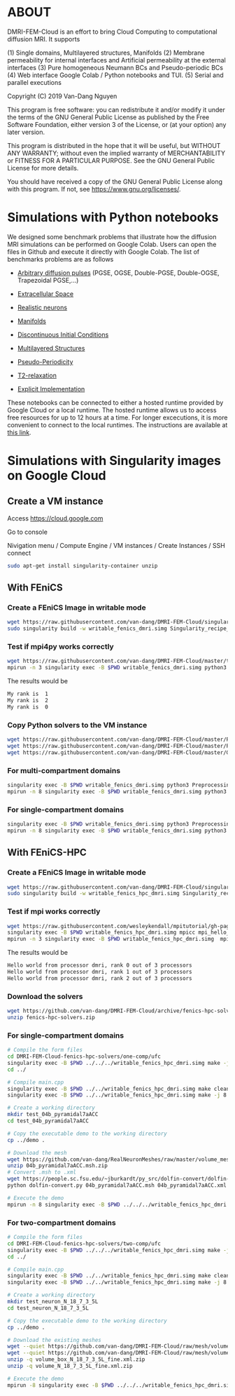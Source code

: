 # ABOUT

DMRI-FEM-Cloud is an effort to bring Cloud Computing to computational diffusion MRI. It supports

(1) Single domains, Multilayered structures, Manifolds
(2) Membrane permeability for internal interfaces and Artificial permeability at the external interfaces
(3) Pure homogeneous Neumann BCs and Pseudo-periodic BCs
(4) Web interface Google Colab / Python notebooks and TUI.
(5) Serial and parallel executions

Copyright (C) 2019 Van-Dang Nguyen

This program is free software: you can redistribute it and/or modify it under the terms of the GNU General Public License as published by the Free Software Foundation, either version 3 of the License, or (at your option) any later version.

This program is distributed in the hope that it will be useful, but WITHOUT ANY WARRANTY; without even the implied warranty of MERCHANTABILITY or FITNESS FOR A PARTICULAR PURPOSE. See the GNU General Public License for more details.

You should have received a copy of the GNU General Public License along with this program. If not, see https://www.gnu.org/licenses/.

# Simulations with Python notebooks

We designed some benchmark problems that illustrate how the diffusion MRI simulations can be performed on Google Colab. Users can open the files in Github and execute it directly with Google Colab. The list of benchmarks problems are as follows

* [Arbitrary diffusion pulses](https://colab.research.google.com/github/van-dang/DMRI-FEM-Cloud/blob/master/ArbitraryTimeSequence.ipynb) (PGSE, OGSE, Double-PGSE, Double-OGSE, Trapezoidal PGSE,...)

* [Extracellular Space](https://colab.research.google.com/github/van-dang/DMRI-FEM-Cloud/blob/master/ExtracellularSpace.ipynb)

* [Realistic neurons](https://colab.research.google.com/github/van-dang/DMRI-FEM-Cloud/blob/master/RealNeurons.ipynb)

* [Manifolds](https://colab.research.google.com/github/van-dang/DMRI-FEM-Cloud/blob/master/Manifolds.ipynb)

* [Discontinuous Initial Conditions](https://colab.research.google.com/github/van-dang/DMRI-FEM-Cloud/blob/master/DiscontinuousInitialCondition.ipynb)

* [Multilayered Structures](https://colab.research.google.com/github/van-dang/DMRI-FEM-Cloud/blob/master/MultilayeredStructures.ipynb)

* [Pseudo-Periodicity](https://colab.research.google.com/github/van-dang/DMRI-FEM-Cloud/blob/master/PeriodicDomains.ipynb)

* [T2-relaxation](https://colab.research.google.com/github/van-dang/DMRI-FEM-Cloud/blob/master/T2_Relaxation.ipynb)

* [Explicit Implementation](https://colab.research.google.com/github/van-dang/DMRI-FEM-Cloud/blob/master/ExplicitImplementation.ipynb)

These notebooks can be connected to either a hosted runtime provided by Google Cloud or a local runtime. The hosted runtime allows us to access free resources for up to 12 hours at a time. For longer excecutions, it is more convenient to connect to the local runtimes. The instructions are available at [this link](https://github.com/van-dang/DMRI-FEM-Cloud/blob/master/LocalColab.md).

# Simulations with Singularity images on Google Cloud

## Create a VM instance

Access https://cloud.google.com

Go to console

Nivigation menu / Compute Engine / VM instances / Create Instances / SSH connect

```bash
sudo apt-get install singularity-container unzip
```

## With FEniCS
### Create a FEniCS Image in writable mode

```bash
wget https://raw.githubusercontent.com/van-dang/DMRI-FEM-Cloud/singularity_images/Singularity_recipe_FEniCS_DMRI
sudo singularity build -w writable_fenics_dmri.simg Singularity_recipe_FEniCS_DMRI
```

### Test if mpi4py works correctly
```bash
wget https://raw.githubusercontent.com/van-dang/DMRI-FEM-Cloud/master/test_mpi4py.py
mpirun -n 3 singularity exec -B $PWD writable_fenics_dmri.simg python3 test_mpi4py.py
```
The results would be
```bash
My rank is  1
My rank is  2
My rank is  0
```

### Copy Python solvers to the VM instance
```bash
wget https://raw.githubusercontent.com/van-dang/DMRI-FEM-Cloud/master/PreprocessingOneCompt.py
wget https://raw.githubusercontent.com/van-dang/DMRI-FEM-Cloud/master/PreprocessingMultiCompt.py
wget https://raw.githubusercontent.com/van-dang/DMRI-FEM-Cloud/master/GCloudDmriSolver.py
```

### For multi-compartment domains
```bash
singularity exec -B $PWD writable_fenics_dmri.simg python3 PreprocessingMultiCompt.py -o multcompt_files.h5
mpirun -n 8 singularity exec -B $PWD writable_fenics_dmri.simg python3 GCloudDmriSolver.py -f multcompt_files.h5 -M 1 -b 1000 -p 1e-5 -d 10600 -D 43100 -k 200 -gdir 0 1 0
 ```
### For single-compartment domains
```bash
singularity exec -B $PWD writable_fenics_dmri.simg python3 PreprocessingOneCompt.py -o onecompt_files.h5
mpirun -n 8 singularity exec -B $PWD writable_fenics_dmri.simg python3 GCloudDmriSolver.py -f onecompt_files.h5 -M 0 -b 1000 -d 10600 -D 43100 -k 200 -K 3e-3 -gdir 1 0 0 
```
## With FEniCS-HPC
### Create a FEniCS Image in writable mode

```bash
wget https://raw.githubusercontent.com/van-dang/DMRI-FEM-Cloud/singularity_images/Singularity_recipe_FEniCS_HPC_DMRI
sudo singularity build -w writable_fenics_hpc_dmri.simg Singularity_recipe_FEniCS_HPC_DMRI
```

### Test if mpi works correctly
```bash
wget https://raw.githubusercontent.com/wesleykendall/mpitutorial/gh-pages/tutorials/mpi-hello-world/code/mpi_hello_world.c
singularity exec -B $PWD writable_fenics_hpc_dmri.simg mpicc mpi_hello_world.c -o mpi_hello_world
mpirun -n 3 singularity exec -B $PWD writable_fenics_hpc_dmri.simg  mpi_hello_world
```
The results would be
```bash
Hello world from processor dmri, rank 0 out of 3 processors
Hello world from processor dmri, rank 1 out of 3 processors
Hello world from processor dmri, rank 2 out of 3 processors
```

### Download the solvers
```bash
wget https://github.com/van-dang/DMRI-FEM-Cloud/archive/fenics-hpc-solvers.zip
unzip fenics-hpc-solvers.zip
```

### For single-compartment domains

```bash
# Compile the form files
cd DMRI-FEM-Cloud-fenics-hpc-solvers/one-comp/ufc
singularity exec -B $PWD ../../../writable_fenics_hpc_dmri.simg make -j 8
cd ../

# Compile main.cpp
singularity exec -B $PWD ../../writable_fenics_hpc_dmri.simg make clean
singularity exec -B $PWD ../../writable_fenics_hpc_dmri.simg make -j 8

# Create a working directory
mkdir test_04b_pyramidal7aACC
cd test_04b_pyramidal7aACC

# Copy the executable demo to the working directory
cp ../demo .

# Download the mesh
wget https://github.com/van-dang/RealNeuronMeshes/raw/master/volume_meshes/pyramidals/04b_pyramidal7aACC.msh.zip
unzip 04b_pyramidal7aACC.msh.zip
# Convert .msh to .xml
wget https://people.sc.fsu.edu/~jburkardt/py_src/dolfin-convert/dolfin-convert.py
python dolfin-convert.py 04b_pyramidal7aACC.msh 04b_pyramidal7aACC.xml

# Execute the demo
mpirun -n 8 singularity exec -B $PWD ../../../writable_fenics_hpc_dmri.simg ./demo -m 04b_pyramidal7aACC.xml -b 1000 -d 10600 -D 43100 -k 200 -K 3e-3 -v 1 0 0  > my_output_file
```

### For two-compartment domains
```bash
# Compile the form files
cd DMRI-FEM-Cloud-fenics-hpc-solvers/two-comp/ufc
singularity exec -B $PWD ../../../writable_fenics_hpc_dmri.simg make -j 8
cd ../

# Compile main.cpp
singularity exec -B $PWD ../../writable_fenics_hpc_dmri.simg make clean
singularity exec -B $PWD ../../writable_fenics_hpc_dmri.simg make -j 8

# Create a working directory
mkdir test_neuron_N_18_7_3_5L
cd test_neuron_N_18_7_3_5L

# Copy the executable demo to the working directory
cp ../demo .

# Download the existing meshes
wget --quiet https://github.com/van-dang/DMRI-FEM-Cloud/raw/mesh/volume_box_N_18_7_3_5L_fine.xml.zip
wget --quiet https://github.com/van-dang/DMRI-FEM-Cloud/raw/mesh/volume_N_18_7_3_5L_fine.xml.zip
unzip -q volume_box_N_18_7_3_5L_fine.xml.zip
unzip -q volume_N_18_7_3_5L_fine.xml.zip

# Execute the demo
mpirun -8 singularity exec -B $PWD ../../../writable_fenics_hpc_dmri.simg  ./demo -m volume_box_N_18_7_3_5L_fine.xml -c volume_N_18_7_3_5L_fine.xml -b 1000 -p 1e-5 -d 10600 -D 43100 -k 200 -v 1 0 0 
```

